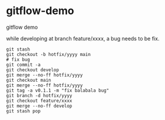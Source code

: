 # gitflow-demo
gitflow demo

while developing at branch feature/xxxx, a bug needs to be fix.
```
git stash
git checkout -b hotfix/yyyy main
# fix bug
git commit -a 
git checkout develop
git merge --no-ff hotfix/yyyy
git checkout main
git merge --no-ff hotfix/yyyy
git tag -a v0.1.1 -m "fix balabala bug"
git branch -d hotfix/yyyy
git checkout feature/xxxx
git merge --no-ff develop
git stash pop
```

